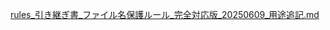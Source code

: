 [rules_引き継ぎ書_ファイル名保護ルール_完全対応版_20250609_用途追記.md](https://github.com/user-attachments/files/20648813/rules_._._._20250609_.md)
